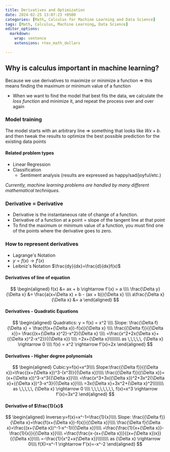```yaml
---
title: Derivatives and Optimization
date: 2024-02-25 13:07:23 +0500
categories: [Math, Calculus for Machine Learning and Data Science]
tags: [Math, Calculus, Machine Learning, Data Science]
editor_options:
  markdown:
    wrap: sentence
    extensions: +tex_math_dollars

---
```


## Why is calculus important in machine learning?
Because we use derivatives to maximize or minimize a function 
=> this means finding the maximum or minimum value of a function

* When we want to find the model that best fits the data, we calculate the *loss function* and minimize it, and repeat the process over and over again

### Model training
The model starts with an arbitrary line => something that looks like $Wx + b$.
and then tweak the results to optimize the best possible prediction for the existing data points

#### Related problem types
- Linear Regression
- Classification
	- Sentiment analysis (results are expressed as happy/sad/joyful/etc.)

*Currently, machine learning problems are handled by many different mathematical techniques*.

### Derivative = Derivative
* Derivative is the instantaneous rate of change of a function.
* Derivative of a function at a point = slope of the tangent line at that point
* To find the maximum or minimum value of a function, you must find one of the points where the derivative goes to zero.

### How to represent derivatives
- Lagrange's Notation
- $y=f(x) \rightarrow f'(x)$
- Leibniz's Notation
	  $\frac{dy}{dx}=\frac{d}{dx}f(x)$

#### Derivatives of line of equation
$$
\begin{aligned}
f(x) &= ax + b \rightarrow f'(x) = a \\\\
\frac{\Delta y}{\Delta x} &= \frac{a(x+\Delta x) + b - (ax + b)}{\Delta x} \\\\
a\frac{\Delta x}{\Delta x} &= a 
\end{aligned}
$$


#### Derivatives - Quadratic Equations
$$
\begin{aligned}
Quadratics: y = f(x) = x^2 \\\\
Slope: \frac{\Delta f}{\Delta x} = \frac{f(x+{\Delta x})-f(x)}{\Delta x} \\\\
\frac{{\Delta f}}{{\Delta x}}= \frac{(x+{\Delta x)^2}-x^2}{\Delta x} \\\\
=\frac{x^2+2x{\Delta x}+({\Delta x)^2-x^2}}{{\Delta x}} \\\\
=2x+{\Delta x}\\\\\\\\
as \,\,\,\,\, {\Delta x} \rightarrow 0 \\\\
f(x) = x^2 \rightarrow f'(x)=2x
\end{aligned}
$$

#### Derivatives - Higher degree polynomials
$$
\begin{aligned}
Cubic:y=f(x)=x^3\\\\
Slope:\frac{{\Delta f}}{{\Delta x}}=\frac{(x+{\Delta x})^3-(x^3)}{{\Delta x}}\\\\
\frac{{\Delta f}}{{\Delta x}}=(x+{\Delta x})^3-x^3{{\Delta x}}\\\\
=\frac{x^3+3x({\Delta x})^2+3x^2{\Delta x}+({\Delta x})^3-x^3}{{\Delta x}}\\\\
=3x{\Delta x}+3x^2+{\Delta x}^2\\\\\\\\
as \,\,\,\,\, {\Delta x} \rightarrow 0 \\\\
\,\,\,\,\,\,\,\, f(x)=x^3 \rightarrow f'(x)=3x^2
\end{aligned}
$$

#### Derivative of $\frac{1}{x}$

$$
\begin{aligned}
Inverse:y=f(x)=x^-1=\frac{1}{x}\\\\
Slope: \frac{{\Delta f}}{\Delta x}=\frac{f(x+{\Delta x})-f(x)}{{\Delta x}}\\\\
\frac{\Delta f}{\Delta x}=\frac{(x+{\Delta x})^-1-x^-1}{{\Delta x}}\\\\
=\frac{\frac{1}{x+{\Delta x}}-\frac{1}{x}}{{\Delta x}}\\\\
=\frac{\frac{x-(x+{\Delta x})}{(x+{\Delta x})x}}{{\Delta x}}\\\\
=-\frac{1}{x^2+x{\Delta x}}\\\\\\\\
as {\Delta x} \rightarrow 0\\\\
f(X)=x^-1 \rightarrow f'(x)=-x^-2
\end{aligned}
$$

